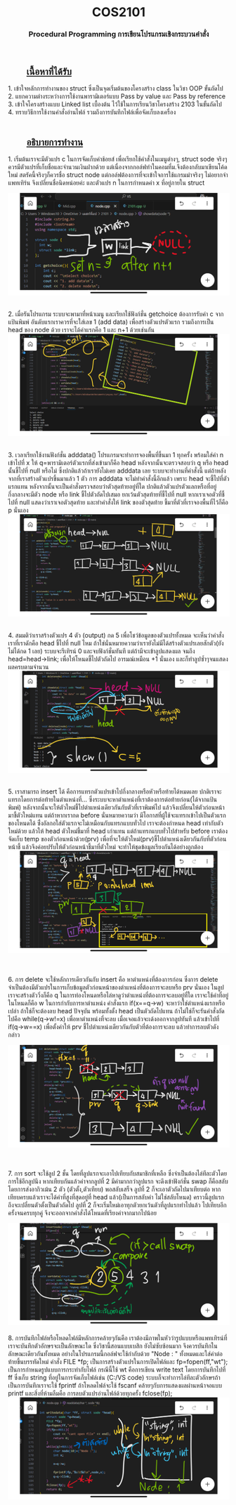 <h1 align="center"><b>COS2101</b></h1>
<h3 align="center">Procedural Programming การเขียนโปรแกรมเชิงกระบวนคำสั่ง</h3>

<br>
<h2 style="text-indent: 2em; text-decoration: underline;">เนื้อหาที่ได้รับ</h2>
1. เข้าใจหลักการทำงานของ struct ซึ่งเป็นจุดเริ่มต้นของโครงสร้าง class ในวิชา OOP ขั้นถัดไป<br>
2. แยกความต่างระหว่างการใช้งานพารามิเตอร์แบบ Pass by value และ Pass by reference<br>
3. เข้าใจโครงสร้างแบบ Linked list เบื้องต้น ไว้ใช้ในการเรียนวิชาโครงสร้าง 2103 ในขั้นถัดไป<br>
4. ทราบวิธีการใช้งานคำสั่งอ่านไฟล์ รวมถึงการบันทึกไฟล์เพื่อจัดเก็บลงเครื่อง<br>
<br>
<h2 style="text-indent: 2em; text-decoration: underline;">อธิบายการทำงาน</h2>
1. เริ่มต้นเราจะมีตัวแปร c ในการจัดเก็บค่าช้อยส์ เพื่อเรียกใช้คำสั่งในเมนูต่างๆ, struct sode จริงๆควรมีตัวแปรที่เก็บชื่อและจำนวนเงินฝากด้วย แต่เนื่องจากกอล์ฟทำในคอมที่ม.จึงต้องกลับมาเขียนโค้ดใหม่ สตรัคนี้จริงๆก็ควรชื่อ struct node 
แต่กอล์ฟต้องการที่จะเข้าใจการใช้แกรมม่าจริงๆ ไม่อยากจำแพทเทิร์น จึงเปลี่ยนชื่อนิดหน่อยค่ะ และตัวแปร n ในการกำหนดค่า x ที่อยู่ภายใน struct<br>

![Struct](https://raw.githubusercontent.com/SmileCat42/Basic-of-app-bank-2101-Procedural-Programing-/main/pic/GHstruct.jpeg)

<br>2. เมื่อรันโปรแกรม ระบบจะพามาที่หน้าเมนู และเรียกใช้ฟังก์ชั่น getchoice ต้องการรับค่า c จากแป้นพิมพ์ อันดับแรกเราควรที่จะใส่เลข 1 (add data) เพื่อสร้างตัวแปรตัวแรก รวมถึงการเป็น head ของ node ด้วย เราจะได้ค่าแรกคือ 1 และ n+1 ด้วยเช่นกัน<br>
![Getchoice](https://raw.githubusercontent.com/SmileCat42/Basic-of-app-bank-2101-Procedural-Programing-/main/pic/GHgetchoice.jpeg)

<br>3. เวลาเรียกใช้งานฟังก์ชั่น adddata() โปรแกรมจะทำการจองพื้นที่ขึ้นมา 1 ทุกครั้ง พร้อมใส่ค่า n เข้าไปที่ x ให้ q=พารามิเตอร์ตัวแรกที่ส่งเข้ามาก็คือ head หลังจากนั้นจะตรวจสอบว่า q หรือ head นั้นชี้ไปที่ null หรือไม่ ซึ่งปกติแล้วถ้าเรายังไม่เคย adddata เลย ระบบจะทำงานที่คำสั่งนี้ แต่ถ้าหลังจากที่เราสร้างตัวแปรขึ้นมาแล้ว 1 ตัว การ adddata จะไม่ทำคำสั่งนี้อีกแล้ว เพราะ head จะชี้ไปที่ตัวแรกแทน หลังจากนั้นจะเป็นคำสั่งตรวจสอบว่าตัวสุดท้ายอยู่ที่ใด ปกติแล้วตัวแปรตัวแลกหรือที่อยู่กึ่งกลางจะมีตัว node หรือ link ชี้ไปตัวถัดไปเสมอ ยกเว้นตัวสุดท้ายที่ชี้ไปที่ null หากเราเจอตัวที่ชี้ไปที่ null แสดงว่าเราเจอตัวสุดท้าย และทำคำสั่งให้ link ของตัวสุดท้าย ชี้มาที่ตัวที่เราจองพื้นที่ไว้ก็คือ p นั่นเอง<br>
![Add](https://raw.githubusercontent.com/SmileCat42/Basic-of-app-bank-2101-Procedural-Programing-/main/pic/GHadd.jpeg)

<br>4. สมมติว่าเราสร้างตัวแปร 4 ตัว (output) กด 5 เพื่อโชว์ข้อมูลของตัวแปรทั้งหมด จะเห็นว่าคำสั่งเราที่เราดักคือ head ชี้ไปที่ null ไหม ถ้าใช่นั่นหมายความว่าเรายังไม่มีได้สร้างตัวแปรเลยสักตัว(ยังไม่ได้กด 1 เลย) ระบบจะรีเทิรน์ 0 และจบฟังก์ชั่นทันที แต่ถ้ามีจะเข้าลูปแสดงผล จนถึง head=head->link; เพื่อให้โหนดชี้ไปตัวถัดไป อารมณ์เหมือน +1 นั่นเอง และก็ทำลูปซ้ำๆจนแสดงผลครบตามจำนวน<br>
![Show](https://raw.githubusercontent.com/SmileCat42/Basic-of-app-bank-2101-Procedural-Programing-/main/pic/GHshow.jpeg)

<br>5. เราสามารถ insert ได้ คือการแทรกตัวแปรเข้าไปกึ่งกลางหรือหัวหรือท้ายได้หมดเลย ปกติเราจะแทรกโดยการต่อท้ายในตำแหน่งที่... ซึ่งระบบจะหาตำแหน่งที่เราต้องการต่อท้ายก่อน(ได้จากแป้นพิมพ์) หลังจากนั้นจะให้ตัวใหม่ชี้ไปตำแหน่งเดียวกันกับตัวที่เราพิมพ์ไป แล้วจึงเปลี่ยนให้ตัวก่อนหน้ามาชี้ตัวใหม่แทน แต่ถ้าหากเรากด before นั่นหมายความว่า มีโอกาสที่ผู้ใช้จะแทรกเข้าไปเป็นตัวแรกของโหนดได้ ซึ่่งอัลกอใส่ตัวแรกจะไม่เหมือนกับแทรกแบบทั่วไป เราจะต้องกำหนด head เท่ากับตัวใหม่ด้วย แล้วให้ head ตัวใหม่ชี้มาที่ head เก่าแทน แต่ถ้าแทรกแบบทั่วไปสำหรับ before เราต้องจัดเก็บ temp ของตัวก่อนหน้าด้วย(prv) เพื่อที่จะให้ตัวใหม่(prv)ชี้ไปตำแหน่งเดียวกันกับที่ตัวก่อนหน้าชี้ แล้วจึงค่อยปรับให้ตัวก่อนหน้าชี้มาที่ตัวใหม่ จะทำให้ชุดข้อมูลเรียงกันได้อย่างถูกต้อง<br>
![Insert](https://raw.githubusercontent.com/SmileCat42/Basic-of-app-bank-2101-Procedural-Programing-/main/pic/GHinsert.jpeg)

<br>
<br>6. การ delete จะใช้หลักการเดียวกันกับ insert คือ หาตำแหน่งที่ต้องการก่อน ซึ่งการ delete จำเป็นต้องมีตัวแปรในการเก็บข้อมูลตัวก่อนหน้าของตำแหน่งที่ต้องการจะลบหรือ prv นั่นเอง ในลูปเราจะสร้างตัววิ่งก็คือ q ในการท่องโหนดหรือไล่หาดูว่าตำแหน่งที่ต้องการจะลบอยู่ที่ใด เราจะใช้ค่าที่อยู่ในโหนดก็คือ w ในการกำกับการหาตำแหน่ง คำสั่งแรก if(x==q->w) จะหาว่าใช่ตำแหน่งแรกหรือเปล่า ถ้าใช่ก็จะต้องลบ head ปัจจุบัน พร้อมทั้งตั้ง head เป็นตัวถัดไปแทน ถ้าไม่ใช่ก็จะรันคำสั่งถัดไปคือ while(q->w!=x) เพื่อหาตำแหน่งที่จะลบ เมื่อเจอแล้วจะเด้งออกจากลูปทันที แล้วเข้าไปที่ if(q->w==x) เพื่อตั้งค่าให้ prv ชี้ไปตำแหน่งเดียวกันกับตัวที่ต้องการจะลบ แล้วทำการลบตัวดังกล่าว<br>

![Delete](https://raw.githubusercontent.com/SmileCat42/Basic-of-app-bank-2101-Procedural-Programing-/main/pic/GHdelete.jpeg)

<br>
<br>7. การ sort จะใช้ลูป 2 ชั้น โดยที่ลูปแรกจะเอาไปเทียบกับสมาชิกที่เหลือ ซึ่งจำเป็นต้องไล่ทีละตัวโดยการใช้อีกลูปนึง หากเทียบกันแล้วค่าจากลูปที่ 2 มีค่ามากกว่าลูปแรก จะดึงเข้าฟังก์ชั่น swap ก็คือสลับ โดยการส่งอากิวเม้น 2 ตัว (ตัวตั้ง,ตัวเทียบ) พอสลับเสร็จ ลูปที่ 2 ก็จะเอาตัวถัดไปมาเทียบต่อ หากเทียบครบแล้วเราจะได้ค่าที่สูงที่สุดอยู่ที่ head แล้ว(เป็นการสลับค่า ไม่ใช่สลับโหนด) คราวนี้ลูปแรกถึงจะเปลี่ยนตัวตั้งเป็นตัวถัดไป ลูปที่ 2 ก็จะเริ่มใหม่เอาทุกตัวยกเว้นตัวที่ลูปแรกทำไปแล้ว ไปเทียบอีกครั้งจนครบทุกคู่ จึงจะออกจากคำสั่งได้โหนดที่เรียงค่าจากมากไปน้อย<br>

![Sort](https://raw.githubusercontent.com/SmileCat42/Basic-of-app-bank-2101-Procedural-Programing-/main/pic/GHsort.jpeg)
<br>
<br>8. การบันทึกไฟล์หรือโหลดไฟล์มีหลักการคล้ายๆกันคือ เราต้องมีภาพในหัวว่ารูปแบบหรือแพทเทิรน์ที่เราจะบันทึกตัวอักษรจะเป็นลักษณะใด ซึ่งวิชานี้สอนแบบเบสิก ยังไม่ซับซ้อนมาก จึงควรบันทึกในลักษณะเดียวกันทั้งหมด อย่างในโปรแกรมนี้กอล์ฟจะใช้กำกับด้วย "Node : " ทั้งหมดและใส่ค่าต่อท้ายขึ้นบรรทัดใหม่ คำสั่ง FILE *fp; เป็นการสร้างตัวแปรในการเปิดไฟล์และ fp=fopen(ff,"wt"); เป็นการกำหนดรูปแบบการกระทำกับไฟล์ กรณีนี้ใช้ wt คือการเขียน write text โดยการบันทึกไปที่ ff ซึ่งเก็บ string ที่อยู่ในการจัดเก็บไฟล์เช่น (C:/VS code) ระบบก็จะทำการไล่ทีละตัวอักษรถ้าเป็นการบันทึกเราจะใช้ fprintf ถ้าโหลดไฟล์จะใช้ fscanf คล้ายๆกับการแสดงผลผ่านหน้าจอแบบ printf และสิ่งที่ห้ามลืมคือ การลบตัวแปรอ่านไฟล์ด้วยทุกครั้ง fclose(fp);<br>
![File](https://raw.githubusercontent.com/SmileCat42/Basic-of-app-bank-2101-Procedural-Programing-/main/pic/GHfile.jpeg)
